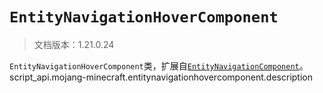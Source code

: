 # `EntityNavigationHoverComponent`

> 文档版本：1.21.0.24

`EntityNavigationHoverComponent`类，扩展自[`EntityNavigationComponent`](./entitynavigationcomponent.md)。script_api.mojang-minecraft.entitynavigationhovercomponent.description
